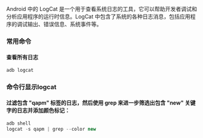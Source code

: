 Android 中的 LogCat 是一个用于查看系统日志的工具，它可以帮助开发者调试和分析应用程序的运行时信息。LogCat 中包含了系统的各种日志消息，包括应用程序的调试输出、错误信息、系统事件等。
### 常用命令
#### 查看所有日志
```javascript
adb logcat
```
### 命令行显示logcat
#### 过滤包含 "qapm" 标签的日志，然后使用 grep 来进一步筛选出包含 "new" 关键字的日志并添加颜色标记：
```javascript
adb shell
logcat -s qapm | grep --color new
```
